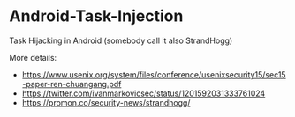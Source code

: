 # Android-Task-Injection
Task Hijacking in Android (somebody call it also StrandHogg)

More details:

- https://www.usenix.org/system/files/conference/usenixsecurity15/sec15-paper-ren-chuangang.pdf
- https://twitter.com/ivanmarkovicsec/status/1201592031333761024
- https://promon.co/security-news/strandhogg/
